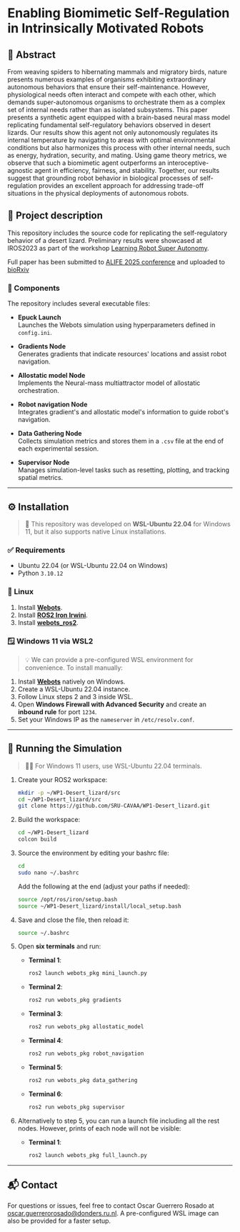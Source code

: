 # Enabling Biomimetic Self-Regulation in Intrinsically Motivated Robots

## 🦎 Abstract

From weaving spiders to hibernating mammals and migratory birds, nature presents numerous examples of organisms exhibiting extraordinary autonomous behaviors that ensure their self-maintenance. However, physiological needs often interact and compete with each other, which demands super-autonomous organisms to orchestrate them as a complex set of internal needs rather than as isolated subsystems. This paper presents a synthetic agent equipped with a brain-based neural mass model replicating fundamental self-regulatory behaviors observed in desert lizards. Our results show this agent not only autonomously regulates its internal temperature by navigating to areas with optimal environmental conditions but also harmonizes this process with other internal needs, such as energy, hydration, security, and mating. Using game theory metrics, we observe that such a biomimetic agent outperforms an interoceptive-agnostic agent in efficiency, fairness, and stability. Together, our results suggest that grounding robot behavior in biological processes of self-regulation provides an excellent approach for addressing trade-off situations in the physical deployments of autonomous robots.

## 🧠 Project description

This repository includes the source code for replicating the self-regulatory behavior of a desert lizard. Preliminary results were showcased at IROS2023 as part of the workshop [Learning Robot Super Autonomy](https://wp.nyu.edu/workshopiros2023superautonomy/).

Full paper has been submitted to [ALIFE 2025 conference](https://2025.alife.org/) and uploaded to [bioRxiv](https://www.biorxiv.org/content/10.1101/2025.05.11.653305v1.abstract)

### 🧩 Components

The repository includes several executable files:

- **Epuck Launch**   
  Launches the Webots simulation using hyperparameters defined in `config.ini`.

- **Gradients Node**  
  Generates gradients that indicate resources' locations and assist robot navigation.

- **Allostatic model Node**  
  Implements the Neural-mass multiattractor model of allostatic orchestration.

- **Robot navigation Node**   
  Integrates gradient's and allostatic model's information to guide robot's navigation.

- **Data Gathering Node**  
  Collects simulation metrics and stores them in a `.csv` file at the end of each experimental session.
  
- **Supervisor Node**  
  Manages simulation-level tasks such as resetting, plotting, and tracking spatial metrics. 

---

## ⚙️ Installation

> 🐧 This repository was developed on **WSL-Ubuntu 22.04** for Windows 11, but it also supports native Linux installations.

### ✅ Requirements

- Ubuntu 22.04 (or WSL-Ubuntu 22.04 on Windows)
- Python `3.10.12`

### 🐧 Linux 

1. Install [**Webots**](https://cyberbotics.com/).
2. Install [**ROS2 Iron Irwini**](https://docs.ros.org/en/iron/Installation.html).
3. Install [**webots_ros2**](https://docs.ros.org/en/iron/Tutorials/Advanced/Simulators/Webots/).

### 🪟 Windows 11 via WSL2

> 💡 We can provide a pre-configured WSL environment for convenience. To install manually:

1. Install [**Webots**](https://cyberbotics.com/) natively on Windows.
2. Create a WSL-Ubuntu 22.04 instance.
3. Follow Linux steps 2 and 3 inside WSL. 
4. Open **Windows Firewall with Advanced Security** and create an **inbound rule** for port `1234`.
5. Set your Windows IP as the `nameserver` in `/etc/resolv.conf`.

---

## 🚀 Running the Simulation

> 🧑‍💻 For Windows 11 users, use WSL-Ubuntu 22.04 terminals.

1. Create your ROS2 workspace:

    ```bash
    mkdir -p ~/WP1-Desert_lizard/src
    cd ~/WP1-Desert_lizard/src
    git clone https://github.com/SRU-CAVAA/WP1-Desert_lizard.git
    ```

2. Build the workspace:

    ```bash
    cd ~/WP1-Desert_lizard
    colcon build
    ```

3. Source the environment by editing your bashrc file: 

    ```bash
    cd
    sudo nano ~/.bashrc 
    ```

    Add the following at the end (adjust your paths if needed): 

    ```bash
    source /opt/ros/iron/setup.bash
    source ~/WP1-Desert_lizard/install/local_setup.bash
    ```

4. Save and close the file, then reload it:

    ```bash
    source ~/.bashrc
    ```

5. Open **six terminals** and run:

    - **Terminal 1**:
      ```bash
      ros2 launch webots_pkg mini_launch.py
      ```

    - **Terminal 2**:
      ```bash
      ros2 run webots_pkg gradients
      ```

    - **Terminal 3**:
      ```bash
      ros2 run webots_pkg allostatic_model
      ```

    - **Terminal 4**:
      ```bash
      ros2 run webots_pkg robot_navigation
      ```

    - **Terminal 5**:
      ```bash
      ros2 run webots_pkg data_gathering
      ```

    - **Terminal 6**:
      ```bash
      ros2 run webots_pkg supervisor
      ```

6. Alternatively to step 5, you can run a launch file including all the rest nodes. However, prints of each node will not be visible:

	- **Terminal 1**:
      ```bash
      ros2 launch webots_pkg full_launch.py
      ```


---

## 📬 Contact

For questions or issues, feel free to contact Oscar Guerrero Rosado at oscar.guerrerorosado@donders.ru.nl. A pre-configured WSL image can also be provided for a faster setup.






